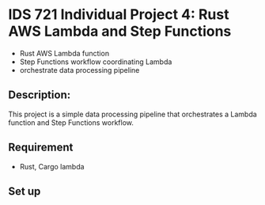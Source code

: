 # IDS 721 Individual Project 4: Rust AWS Lambda and Step Functions
- Rust AWS Lambda function
- Step Functions workflow coordinating Lambda
- orchestrate data processing pipeline

## Description: 
This project is a simple data processing pipeline that orchestrates a Lambda function and Step Functions workflow.

## Requirement
- Rust, Cargo lambda

## Set up


